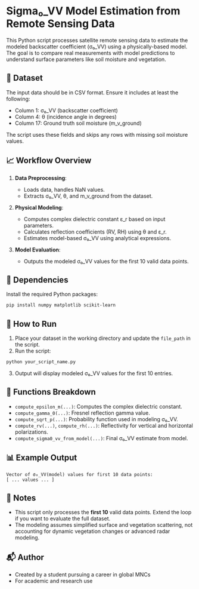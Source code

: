 # Sigma₀_VV Model Estimation from Remote Sensing Data

This Python script processes satellite remote sensing data to estimate the modeled backscatter coefficient (σ₀_VV) using a physically-based model. The goal is to compare real measurements with model predictions to understand surface parameters like soil moisture and vegetation.

## 📂 Dataset

The input data should be in CSV format. Ensure it includes at least the following:
- Column 1: σ₀_VV (backscatter coefficient)
- Column 4: θ (incidence angle in degrees)
- Column 17: Ground truth soil moisture (m_v_ground)

The script uses these fields and skips any rows with missing soil moisture values.

## 📈 Workflow Overview

1. **Data Preprocessing**:
   - Loads data, handles NaN values.
   - Extracts σ₀_VV, θ, and m_v_ground from the dataset.

2. **Physical Modeling**:
   - Computes complex dielectric constant ε_r based on input parameters.
   - Calculates reflection coefficients (RV, RH) using θ and ε_r.
   - Estimates model-based σ₀_VV using analytical expressions.

3. **Model Evaluation**:
   - Outputs the modeled σ₀_VV values for the first 10 valid data points.

## 📌 Dependencies

Install the required Python packages:

```bash
pip install numpy matplotlib scikit-learn
```

## 🚀 How to Run

1. Place your dataset in the working directory and update the `file_path` in the script.
2. Run the script:

```bash
python your_script_name.py
```

3. Output will display modeled σ₀_VV values for the first 10 entries.

## 🧠 Functions Breakdown

- `compute_epsilon_m(...)`: Computes the complex dielectric constant.
- `compute_gamma_0(...)`: Fresnel reflection gamma value.
- `compute_sqrt_p(...)`: Probability function used in modeling σ₀_VV.
- `compute_rv(...)`, `compute_rh(...)`: Reflectivity for vertical and horizontal polarizations.
- `compute_sigma0_vv_from_model(...)`: Final σ₀_VV estimate from model.

## 📊 Example Output

```
Vector of σ₀_VV(model) values for first 10 data points:
[ ... values ... ]
```

## 📌 Notes

- This script only processes the **first 10** valid data points. Extend the loop if you want to evaluate the full dataset.
- The modeling assumes simplified surface and vegetation scattering, not accounting for dynamic vegetation changes or advanced radar modeling.

## 📬 Author

- Created by a student pursuing a career in global MNCs
- For academic and research use